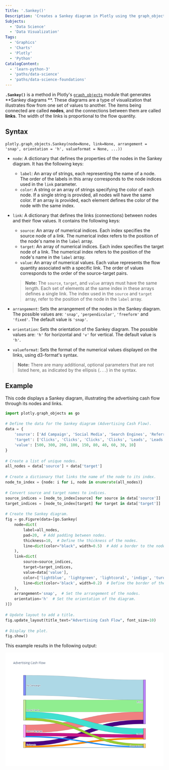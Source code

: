 ```yaml
---
Title: '.Sankey()'
Description: 'Creates a Sankey diagram in Plotly using the graph_objects module.'
Subjects:
  - 'Data Science'
  - 'Data Visualization'
Tags:
  - 'Graphics'
  - 'Charts'
  - 'Plotly'
  - 'Python'
CatalogContent:
  - 'learn-python-3'
  - 'paths/data-science'
  - 'paths/data-science-foundations'
---
```


**`.Sankey()`** is a method in Plotly's [`graph_objects`](https://www.codecademy.com/resources/docs/plotly/graph-objects) module that generates **Sankey diagrams
**. These diagrams are a type of visualization that illustrates flow from one set of values to another. The items being
connected are called **nodes**, and the connections between them are called **links**. The width of the links is
proportional to the flow quantity.

## Syntax

```pseudo
plotly.graph_objects.Sankey(node=None, link=None, arrangement = 'snap', orientation = 'h', valueformat = None, ...))
```

- `node`: A dictionary that defines the properties of the nodes in the Sankey
  diagram. It has the following keys:

    - `label`: An array of strings, each representing the name of a node. The
      order of the labels in this array corresponds to the node indices used
      in the `link` parameter.
    - `color`: A string or an array of strings specifying the color of each
      node. If a single string is provided, all nodes will have the same
      color. If an array is provided, each element defines the color of the
      node with the same index.

- `link`: A dictionary that defines the links (connections) between nodes and
  their flow values. It contains the following keys:

    - `source`: An array of numerical indices. Each index specifies the source
      node of a link. The numerical index refers to the position of the node's
      name in the `label` array.
    - `target`: An array of numerical indices. Each index specifies the target
      node of a link. The numerical index refers to the position of the node's
      name in the `label` array.
    - `value`: An array of numerical values. Each value represents the flow
      quantity associated with a specific link. The order of values
      corresponds to the order of the source-target pairs.

  > **Note:** The `source`, `target`, and `value` arrays must have the same
  > length. Each set of elements at the same index in these arrays defines a
  > single link. The index used in the `source` and `target` array, refer to
  > the position of the node in the `label` array.
  
- `arrangement`: Sets the arrangement of the nodes in the Sankey diagram. The
  possible values are: `'snap'`, `'perpendicular'`, `'freeform'` and
  `'fixed'`. The default value is `'snap'`.

- `orientation`: Sets the orientation of the Sankey diagram. The possible
  values are: `'h'` for horizontal and `'v'` for vertical. The default value
  is `'h'`.

- `valueformat`: Sets the format of the numerical values displayed on the
  links, using d3-format's syntax.

> **Note:** There are many additional, optional parameters that are not listed
> here, as indicated by the ellipsis (`...`) in the syntax.

## Example 

This code displays a Sankey diagram, illustrating the advertising cash flow through its nodes and links. 

```py
import plotly.graph_objects as go

# Define the data for the Sankey diagram (Advertising Cash Flow).
data = {
    'source': ['Ad Campaign', 'Social Media', 'Search Engines', 'Referrals', 'Social Media', 'Search Engines', 'Referrals', 'Social Media', 'Search Engines', 'Referrals'],
    'target': ['Clicks', 'Clicks', 'Clicks', 'Clicks', 'Leads', 'Leads', 'Leads', 'Conversions', 'Conversions', 'Conversions'],
    'value': [500, 300, 200, 100, 150, 80, 40, 60, 30, 10]
}

# Create a list of unique nodes.
all_nodes = data['source'] + data['target']

# Create a dictionary that links the name of the node to its index.
node_to_index = {node: i for i, node in enumerate(all_nodes)}

# Convert source and target names to indices.
source_indices = [node_to_index[source] for source in data['source']]
target_indices = [node_to_index[target] for target in data['target']]

# Create the Sankey diagram.
fig = go.Figure(data=[go.Sankey(
    node=dict(
        label=all_nodes,
        pad=20,  # Add padding between nodes.
        thickness=10,  # Define the thickness of the nodes.
        line=dict(color="black", width=0.5)  # Add a border to the nodes.
    ),
    link=dict(
        source=source_indices,
        target=target_indices,
        value=data['value'],
        color=['lightblue', 'lightgreen', 'lightcoral', 'indigo', 'turquoise', 'mediumvioletred', 'darkorange', 'yellowgreen', 'dodgerblue', 'lightblue'],  # Define the color of the links.
        line=dict(color='black', width=0.2)  # Define the border of the links.
    ),
    arrangement='snap',  # Set the arrangement of the nodes.
    orientation='h'  # Set the orientation of the diagram.
)])

# Update layout to add a title.
fig.update_layout(title_text="Advertising Cash Flow", font_size=10)

# Display the plot.
fig.show()
```

This example results in the following output:

![The output will be a Sankey diagram illustrating the advertising cash flow.](https://raw.githubusercontent.com/Codecademy/docs/main/media/sankey-cash-flow.png)

